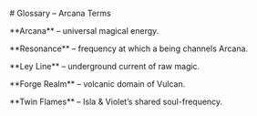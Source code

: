 \# Glossary – Arcana Terms

\*\*Arcana\*\* – universal magical energy.  

\*\*Resonance\*\* – frequency at which a being channels Arcana.  

\*\*Ley Line\*\* – underground current of raw magic.  

\*\*Forge Realm\*\* – volcanic domain of Vulcan.  

\*\*Twin Flames\*\* – Isla \& Violet’s shared soul-frequency.



